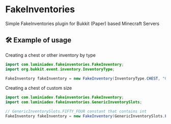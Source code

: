 # FakeInventories
Simple FakeInventories plugin for Bukkit (Paper) based Minecraft Servers

## 🛠 Example of usage

Creating a chest or other inventory by type

```java
import com.luminiadev.fakeinventories.FakeInventory;
import org.bukkit.event.inventory.InventoryType;

FakeInventory fakeInventory = new FakeInventory(InventoryType.CHEST, "Chest title");
```
Creating a chest of custom size

```java
import com.luminiadev.fakeinventories.FakeInventory;
import com.luminiadev.fakeinventories.GenericInventorySlots;

// GenericInventorySlots.FIFTY_FOUR constant that contains int
FakeInventory fakeInventory = new FakeInventory(GenericInventorySlots.FIFTY_FOUR, "Double chest title");
```
